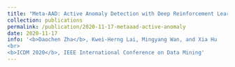 ```yaml
---
title: "Meta-AAD: Active Anomaly Detection with Deep Reinforcement Learning"
collection: publications
permalink: /publication/2020-11-17-metaaad-active-anomaly
date: 2020-11-17
info: '<b>Daochen Zha</b>, Kwei-Herng Lai, Mingyang Wan, and Xia Hu
<br>
<b>ICDM 2020</b>, IEEE International Conference on Data Mining'
---
```


